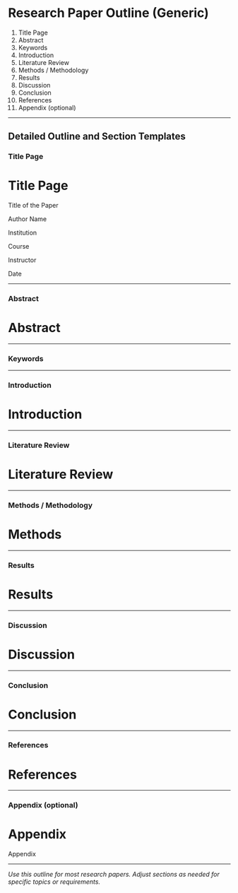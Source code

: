 # Research Paper Outline (Generic)

1. Title Page
2. Abstract
3. Keywords
4. Introduction
5. Literature Review
6. Methods / Methodology
7. Results
8. Discussion
9. Conclusion
10. References
11. Appendix (optional)

---

## Detailed Outline and Section Templates

### Title Page
# Title Page

Title of the Paper

Author Name

Institution

Course

Instructor

Date

---

### Abstract
# Abstract

<!-- Write the abstract here. Summarize the research purpose, methods, key findings, and significance. Use the required style. -->

---

### Keywords
<!-- List 3-6 keywords relevant to the paper. -->

---

### Introduction
# Introduction

<!-- Write the introduction here. State the research problem, objectives, and significance. Use the required style. -->

---

### Literature Review
# Literature Review

<!-- Write the literature review here. Critically evaluate sources on the topic. Use the required style. -->

---

### Methods / Methodology
# Methods

<!-- Write the methods section here. Describe research methodology, data collection, and analysis. Use the required style. -->

---

### Results
# Results

<!-- Write the results section here. Present findings. Use the required style. -->

---

### Discussion
# Discussion

<!-- Write the discussion section here. Interpret results, discuss implications, and relate findings to the literature. Use the required style. -->

---

### Conclusion
# Conclusion

<!-- Write the conclusion here. Summarize key findings, limitations, and recommendations. Use the required style. -->

---

### References
# References

<!-- Add all references cited in the paper here. Format each entry in the required style. -->

---

### Appendix (optional)
# Appendix

<!-- Add supplementary material here if needed. Optional, but required if referenced in the main text. -->

Appendix

<!-- Place supplementary material here. -->

---

*Use this outline for most research papers. Adjust sections as needed for specific topics or requirements.*
